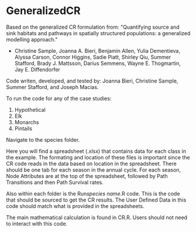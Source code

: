 # GeneralizedCR
Based on the generalized CR formulation from: 
"Quantifying source and sink habitats and pathways in spatially structured populations: a generalized modelling approach." 
 - Christine Sample, Joanna A. Bieri, Benjamin Allen, Yulia Dementieva, Alyssa Carson, Connor Higgins, Sadie Piatt, Shirley Qiu, Summer Stafford, Brady J. Mattsson, Darius Semmens, Wayne E. Thogmartin, Jay E. Diffendorfer
 
 Code writen, developed, and tested by: Joanna Bieri, Christine Sample, Summer Stafford, and Joseph Macias.
 
To run the code for any of the case studies:

1. Hypothetical
2. Elk
3. Monarchs
4. Pintails

Navigate to the species folder. 

Here you will find a spreadsheet (.xlsx) that contains data for each class in the example. The formating and location of these files is important since the CR code reads in the data based on location in the spreadsheet. There should be one tab for each season in the annual cycle. For each season, Node Attributes are at the top of the spreadsheet, followed by Path Transitions and then Path Survival rates.  

Also within each folder is the Run*species name*.R code. This is the code that should be sourced to get the CR results. The User Defined Data in this code should match what is provided in the spreadsheets.
 
 
 
The main mathematical calculation is found in CR.R. Users should not need to interact with this code.
